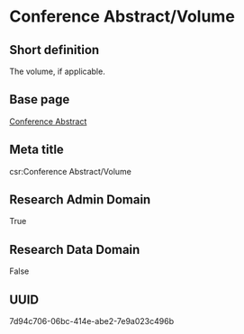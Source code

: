# Conference Abstract/Volume
## Short definition
The volume, if applicable.
## Base page
[Conference Abstract](https://github.com/EuroCRIS/CASRAI-Dictionairies/blob/main/Objects/Conference%20Abstract.md)
## Meta title
csr:Conference Abstract/Volume
## Research Admin Domain
True
## Research Data Domain
False
## UUID
7d94c706-06bc-414e-abe2-7e9a023c496b
